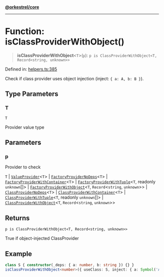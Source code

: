[**@orkestrel/core**](../index.md)

***

# Function: isClassProviderWithObject()

> **isClassProviderWithObject**\<`T`\>(`p`): `p is ClassProviderWithObject<T, Record<string, unknown>>`

Defined in: [helpers.ts:385](https://github.com/orkestrel/core/blob/240d6e1612057b96fd3fc03e1415fe3917a0f212/src/helpers.ts#L385)

Check if class provider uses object injection (inject: `{ a: A, b: B }`).

## Type Parameters

### T

`T`

Provider value type

## Parameters

### p

Provider to check

`T` | [`ValueProvider`](../interfaces/ValueProvider.md)\<`T`\> | [`FactoryProviderNoDeps`](../type-aliases/FactoryProviderNoDeps.md)\<`T`\> | [`FactoryProviderWithContainer`](../type-aliases/FactoryProviderWithContainer.md)\<`T`\> | [`FactoryProviderWithTuple`](../type-aliases/FactoryProviderWithTuple.md)\<`T`, readonly `unknown`[]\> | [`FactoryProviderWithObject`](../type-aliases/FactoryProviderWithObject.md)\<`T`, `Record`\<`string`, `unknown`\>\> | [`ClassProviderNoDeps`](../type-aliases/ClassProviderNoDeps.md)\<`T`\> | [`ClassProviderWithContainer`](../type-aliases/ClassProviderWithContainer.md)\<`T`\> | [`ClassProviderWithTuple`](../type-aliases/ClassProviderWithTuple.md)\<`T`, readonly `unknown`[]\> | [`ClassProviderWithObject`](../type-aliases/ClassProviderWithObject.md)\<`T`, `Record`\<`string`, `unknown`\>\>

## Returns

`p is ClassProviderWithObject<T, Record<string, unknown>>`

True if object-injected ClassProvider

## Example

```ts
class S { constructor(_deps: { a: number, b: string }) {} }
isClassProviderWithObject<number>({ useClass: S, inject: { a: Symbol('A'), b: Symbol('B') } } as any)
```
